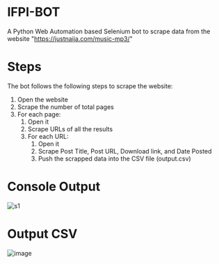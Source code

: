 # IFPI-BOT
A Python Web Automation based Selenium bot to scrape data from the website "https://justnaija.com/music-mp3/"

# Steps
The bot follows the following steps to scrape the website:
1. Open the website
2. Scrape the number of total pages 
3. For each page:
	1. Open it
	2. Scrape URLs of all the results
	3. For each URL:
		1. Open it
		2. Scrape Post Title, Post URL, Download link, and Date Posted
		3. Push the scrapped data into the CSV file (output.csv)

# Console Output
![s1](https://user-images.githubusercontent.com/37844263/188315171-e025aa7d-f943-44be-bbef-187395ef801f.PNG)

# Output CSV
![image](https://user-images.githubusercontent.com/37844263/188315202-57ab5ed7-010c-46a2-8c70-6c3a45d47e2f.png)
